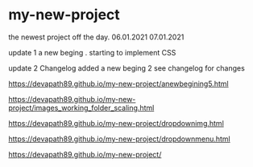 # my-new-project

the newest project off the day. 06.01.2021
07.01.2021

update 1 a new beging . starting to implement CSS


update 2
Changelog added 
a new beging 2  see changelog for changes



https://devapath89.github.io/my-new-project/anewbegining5.html

https://devapath89.github.io/my-new-project/images_working_folder_scaling.html

https://devapath89.github.io/my-new-project/dropdownimg.html

https://devapath89.github.io/my-new-project/dropdownmenu.html

https://devapath89.github.io/my-new-project/
